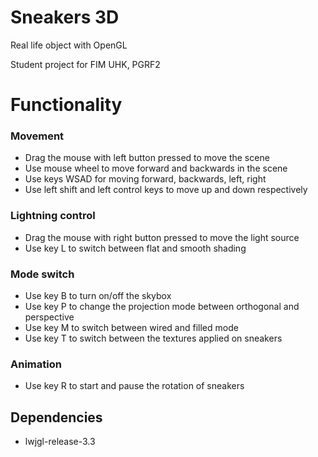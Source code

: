 # Sneakers 3D 
Real life object with OpenGL

Student project for FIM UHK, PGRF2

# Functionality 
### Movement
- Drag the mouse with left button pressed to move the scene
- Use mouse wheel to move forward and backwards in the scene
- Use keys WSAD for moving forward, backwards, left, right
- Use left shift and left control keys to move up and down respectively
### Lightning control
- Drag the mouse with right button pressed to move the light source
- Use key L to switch between flat and smooth shading
### Mode switch
- Use key B to turn on/off the skybox
- Use key P to change the projection mode between orthogonal and perspective
- Use key M to switch between wired and filled mode
- Use key T to switch between the textures applied on sneakers

### Animation 
- Use key R to start and pause the rotation of sneakers

## Dependencies 
- lwjgl-release-3.3  

